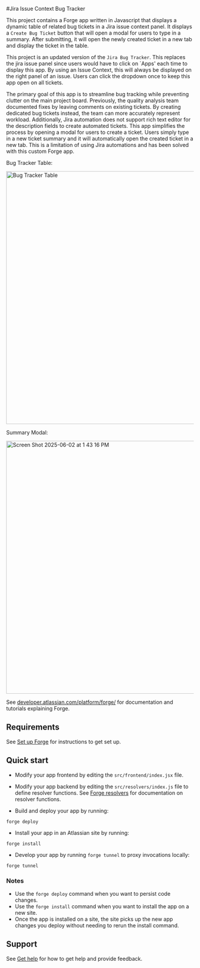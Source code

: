 #Jira Issue Context Bug Tracker 

This project contains a Forge app written in Javascript that displays a dynamic table of related bug tickets in a Jira issue context panel. It displays a `Create Bug Ticket` button that will open a modal for users to type in a summary. After submitting, it will open the newly created ticket in a new tab and display the ticket in the table.

This project is an updated version of the `Jira Bug Tracker`. This replaces the jira issue panel since users would have to click on `Apps' each time to display this app. By using an Issue Context, this will always be displayed on the right panel of an issue. Users can click the dropdown once to keep this app open on all tickets. 

The primary goal of this app is to streamline bug tracking while preventing clutter on the main project board. Previously, the quality analysis team documented fixes by leaving comments on existing tickets. By creating dedicated bug tickets instead, the team can more accurately represent workload. Additionally, Jira automation does not support rich text editor for the description fields to create automated tickets. This app simplifies the process by opening a modal for users to create a ticket. Users simply type in a new ticket summary and it will automatically open the created ticket in a new tab. This is a limitation of using Jira automations and has been solved with this custom Forge app. 


Bug Tracker Table:

<img width="677" alt="Bug Tracker Table" src="https://github.com/user-attachments/assets/d9ca1726-8e51-4d7c-907a-a0d4a32093c1" />


Summary Modal:

<img width="677" alt="Screen Shot 2025-06-02 at 1 43 16 PM" src="https://github.com/user-attachments/assets/cbafdca0-b475-44bb-b559-52d3d7681005" />

See [developer.atlassian.com/platform/forge/](https://developer.atlassian.com/platform/forge) for documentation and tutorials explaining Forge.

## Requirements

See [Set up Forge](https://developer.atlassian.com/platform/forge/set-up-forge/) for instructions to get set up.

## Quick start

- Modify your app frontend by editing the `src/frontend/index.jsx` file.

- Modify your app backend by editing the `src/resolvers/index.js` file to define resolver functions. See [Forge resolvers](https://developer.atlassian.com/platform/forge/runtime-reference/custom-ui-resolver/) for documentation on resolver functions.

- Build and deploy your app by running:
```
forge deploy
```

- Install your app in an Atlassian site by running:
```
forge install
```

- Develop your app by running `forge tunnel` to proxy invocations locally:
```
forge tunnel
```

### Notes
- Use the `forge deploy` command when you want to persist code changes.
- Use the `forge install` command when you want to install the app on a new site.
- Once the app is installed on a site, the site picks up the new app changes you deploy without needing to rerun the install command.

## Support

See [Get help](https://developer.atlassian.com/platform/forge/get-help/) for how to get help and provide feedback.
